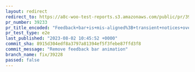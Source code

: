 ```yaml
---
layout: redirect
redirect_to: https://a8c-woo-test-reports.s3.amazonaws.com/public/pr/39233/e2e/index.html
pr_number: 39233
pr_title_encoded: "Feedback+bar+is+mis-aligned%3B+transient+notices+overlap"
pr_test_type: e2e
last_published: "2023-08-02 10:45:52 +0000"
commit_sha: 8915d304edf8a3797a81394ef5f3febe87ffd3f8
commit_message: "Remove feedback bar animation"
branch_name: fix/39228
passed: false
---
```

